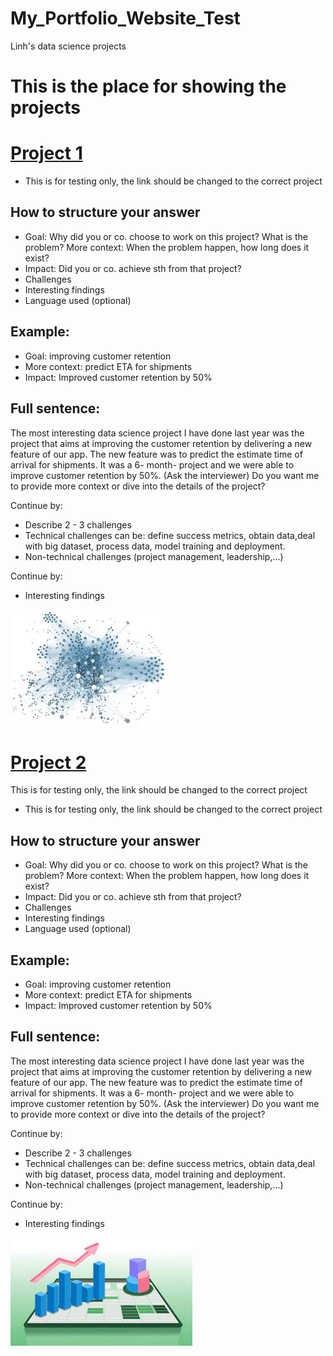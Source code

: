 # My_Portfolio_Website_Test
Linh's data science projects
# This is the place for showing the projects


# [Project 1](https://github.com/mailinh84/house-price-prediction/blob/master/housesales.ipynb)
* This is for testing only, the link should be changed to the correct project
## How to structure your answer
* Goal: Why did you or co. choose to work on this project? What is the problem? More context: When the problem happen, how long does it exist?
* Impact: Did you or co. achieve sth from that project?
* Challenges
* Interesting findings
* Language used (optional)
## Example:
* Goal: improving customer retention
* More context: predict ETA for shipments
* Impact: Improved customer retention by 50%
## Full sentence:
The most interesting data science project I have done last year was the project that aims at improving the customer retention by delivering a new feature of our app. The new feature was to predict the estimate time of arrival for shipments. It was a 6- month- project and we were able to improve customer retention by 50%.
(Ask the interviewer) Do you want me to provide more context or dive into the details of the project?

Continue by:
* Describe 2 - 3 challenges
* Technical challenges can be: define success metrics, obtain data,deal with big dataset, process data, model training and deployment.
* Non-technical challenges (project management, leadership,...)

Continue by:
* Interesting findings

 ![](/Images/DA.jfif)



# [Project 2](https://github.com/mailinh84/house-price-prediction/blob/master/housesales.ipynb)
This is for testing only, the link should be changed to the correct project
* This is for testing only, the link should be changed to the correct project
## How to structure your answer
* Goal: Why did you or co. choose to work on this project? What is the problem? More context: When the problem happen, how long does it exist?
* Impact: Did you or co. achieve sth from that project?
* Challenges
* Interesting findings
* Language used (optional)
## Example:
* Goal: improving customer retention
* More context: predict ETA for shipments
* Impact: Improved customer retention by 50%
## Full sentence:
The most interesting data science project I have done last year was the project that aims at improving the customer retention by delivering a new feature of our app. The new feature was to predict the estimate time of arrival for shipments. It was a 6- month- project and we were able to improve customer retention by 50%.
(Ask the interviewer) Do you want me to provide more context or dive into the details of the project?

Continue by:
* Describe 2 - 3 challenges
* Technical challenges can be: define success metrics, obtain data,deal with big dataset, process data, model training and deployment.
* Non-technical challenges (project management, leadership,...)

Continue by:
* Interesting findings


![](/Images/Growth%20pic.jfif)
